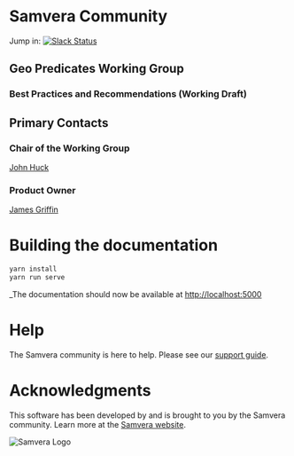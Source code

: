 # Samvera Community
Jump in: [![Slack Status](http://slack.samvera.org/badge.svg)](http://slack.samvera.org/)
## Geo Predicates Working Group
### Best Practices and Recommendations (Working Draft)

## Primary Contacts

### Chair of the Working Group

[John Huck](https://github.com/johnhuck)

### Product Owner

[James Griffin](https://github.com/jrgriffiniii)

# Building the documentation

```bash
yarn install
yarn run serve
```

_The documentation should now be available at [http://localhost:5000](http://localhost:5000)

# Help

The Samvera community is here to help. Please see our [support guide](./SUPPORT.md).

# Acknowledgments

This software has been developed by and is brought to you by the Samvera community.  Learn more at the
[Samvera website](http://samvera.org/).

![Samvera Logo](https://wiki.duraspace.org/download/thumbnails/87459292/samvera-fall-font2-200w.png?version=1&modificationDate=1498550535816&api=v2)
